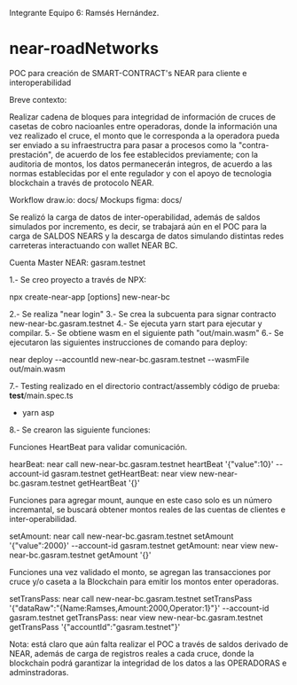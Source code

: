 Integrante Equipo 6: Ramsés Hernández.

# near-roadNetworks
POC para creación de SMART-CONTRACT's NEAR  para cliente e interoperabilidad

Breve contexto:

Realizar cadena de bloques para integridad de información de cruces de casetas de cobro nacioanles entre operadoras, donde la información una vez realizado el cruce, el monto que le corresponda a la operadora pueda ser enviado a su infraestructra para pasar a procesos como la "contra-prestación", de acuerdo de los fee establecidos previamente; con la auditoria de montos, los datos permanecerán integros, de acuerdo a las normas establecidas por el ente regulador y con el apoyo de tecnologia blockchain a través de protocolo NEAR.

Workflow draw.io: docs/
Mockups figma: docs/

Se realizó la carga de datos de inter-operabilidad, además de saldos simulados por incremento, es decir, se trabajará aún en el POC para la carga de SALDOS NEARS y la descarga de datos simulando distintas redes carreteras interactuando con wallet NEAR BC.

Cuenta Master NEAR: gasram.testnet

1.- Se creo proyecto a través de NPX:

npx create-near-app [options] new-near-bc

2.- Se realiza "near login"
3.- Se crea la subcuenta para signar contracto new-near-bc.gasram.testnet
4.- Se ejecuta yarn start para ejecutar y compilar.
5.- Se obtiene wasm en el siguiente path "out/main.wasm"
6.- Se ejecutaron las siguientes instrucciones de comando para deploy:

near deploy --accountId new-near-bc.gasram.testnet --wasmFile out/main.wasm

7.- Testing realizado en el directorio contract/assembly código de prueba: __test__/main.spec.ts

  - yarn asp

8.- Se crearon las siguiente funciones:

Funciones HeartBeat para validar comunicación.

hearBeat: near call new-near-bc.gasram.testnet heartBeat '{"value":10}' --account-id gasram.testnet
getHeartBeat: near view new-near-bc.gasram.testnet getHeartBeat '{}'

Funciones para agregar mount, aunque en este caso solo es un número incremantal, se buscará obtener montos reales de las cuentas de clientes e inter-operabilidad.

setAmount: near call new-near-bc.gasram.testnet setAmount '{"value":2000}' --account-id gasram.testnet
getAmount: near view new-near-bc.gasram.testnet getAmount '{}'

Funciones una vez validado el monto, se agregan las transacciones por cruce y/o caseta a la Blockchain para emitir los montos enter operadoras.

setTransPass: near call new-near-bc.gasram.testnet setTransPass '{"dataRaw":"{Name:Ramses,Amount:2000,Operator:1}"}' --account-id gasram.testnet
getTransPass: near view new-near-bc.gasram.testnet getTransPass '{"accountId":"gasram.testnet"}'


Nota: está claro que aún falta realizar el POC a través de saldos derivado de NEAR, además de carga de registros reales a cada cruce, donde la blockchain podrá garantizar la integridad de los datos a las OPERADORAS e adminstradoras.

